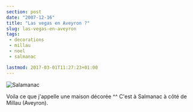 ```yaml
---
section: post
date: "2007-12-16"
title: "Las vegas en Aveyron ?"
slug: las-vegas-en-aveyron
tags:
 - decorations
 - millau
 - noel
 - salmanac

lastmod: 2017-03-01T11:27:23+01:00
---
```


![Salamanac](http://static.zenithar.org/wp-content/uploads/photo0055.jpg)

Voila ce que j'appelle une maison décorée ^^ C'est à Salmanac à côté de Millau (Aveyron).
